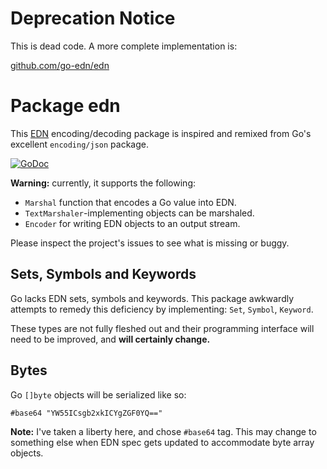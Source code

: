 # Deprecation Notice

This is dead code. A more complete implementation is:

[github.com/go-edn/edn](https://github.com/go-edn/edn)

# Package edn

This [EDN][edn] encoding/decoding package is inspired and remixed from
Go's excellent `encoding/json` package.

[![GoDoc](https://godoc.org/github.com/paxan/go-edn?status.png)](https://godoc.org/github.com/paxan/go-edn)

**Warning:** currently, it supports the following:

 * `Marshal` function that encodes a Go value into EDN.
 * `TextMarshaler`-implementing objects can be marshaled.
 * `Encoder` for writing EDN objects to an output stream.

Please inspect the project's issues to see what is missing or buggy.

[edn]: https://github.com/edn-format/edn/blob/master/README.md

## Sets, Symbols and Keywords

Go lacks EDN sets, symbols and keywords. This package awkwardly
attempts to remedy this deficiency by implementing: `Set`, `Symbol`, `Keyword`.

These types are not fully fleshed out and their programming interface
will need to be improved, and **will certainly change.**

## Bytes

Go `[]byte` objects will be serialized like so:

    #base64 "YW55ICsgb2xkICYgZGF0YQ=="

**Note:** I've taken a liberty here, and chose `#base64` tag. This may change
to something else when EDN spec gets updated to accommodate byte array objects.
